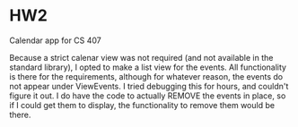 # HW2
Calendar app for CS 407

Because a strict calenar view was not required (and not available in the standard library), I opted to make a list view for the events.
 All functionality is there for the requirements, although for whatever reason, the events do not appear under ViewEvents. I tried 
 debugging this for hours, and couldn't figure it out. I do have the code to actually REMOVE the events in place, so if I could get
 them to display, the functionality to remove them would be there.
